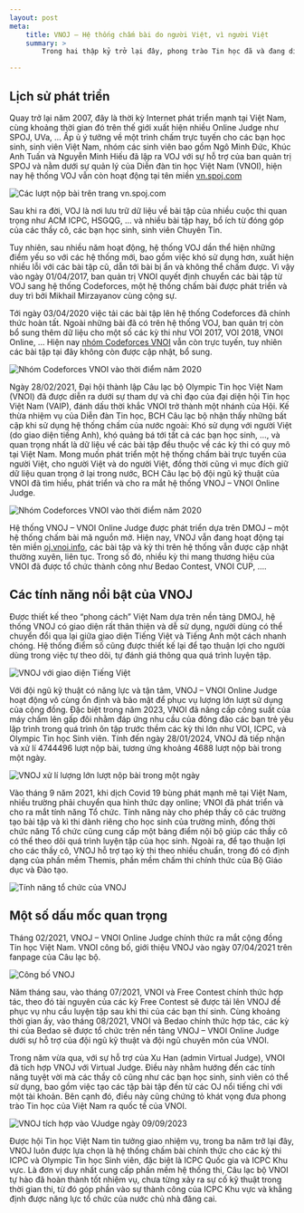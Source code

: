 ```yaml
---
layout: post
meta:
    title: VNOJ – Hệ thống chấm bài do người Việt, vì người Việt
    summary: >
        Trong hai thập kỷ trở lại đây, phong trào Tin học đã và đang diễn ra sôi nổi trên khắp cả nước nhờ vào sự phổ cập Internet và sự phát triển của các hệ thống chấm bài trực tuyến, cho phép các bạn học sinh, sinh viên và những người có đam mê có thể luyện tập mọi lúc, mọi nơi.

---
```


## Lịch sử phát triển

Quay trở lại năm 2007, đây là thời kỳ Internet phát triển mạnh tại Việt Nam, cùng khoảng thời gian đó trên thế giới xuất hiện nhiều Online Judge như SPOJ, UVa, … Ấp ủ ý tưởng về một trình chấm trực tuyến cho các bạn học sinh, sinh viên Việt Nam, nhóm các sinh viên bao gồm Ngô Minh Đức, Khúc Anh Tuấn và Nguyễn Minh Hiếu đã lập ra VOJ với sự hỗ trợ của ban quản trị SPOJ và nằm dưới sự quản lý của Diễn đàn tin học Việt Nam (VNOI), hiện nay hệ thống VOJ vẫn còn hoạt động tại tên miền [vn.spoj.com](https://vn.spoj.com/)

![Các lượt nộp bài trên trang vn.spoj.com](../assets/vnoj/image1.jpg)

Sau khi ra đời, VOJ là nơi lưu trữ dữ liệu về bài tập của nhiều cuộc thi quan trọng như ACM ICPC, HSGQG, … và nhiều bài tập hay, bổ ích từ đóng góp của các thầy cô, các bạn học sinh, sinh viên Chuyên Tin.

Tuy nhiên, sau nhiều năm hoạt động, hệ thống VOJ dần thể hiện những điểm yếu so với các hệ thống mới, bao gồm việc khó sử dụng hơn, xuất hiện nhiều lỗi với các bài tập cũ, dẫn tới bài bị ẩn và không thể chấm được. Vì vậy vào ngày 01/04/2017, ban quản trị VNOI quyết định chuyển các bài tập từ VOJ sang hệ thống Codeforces, một hệ thống chấm bài được phát triển và duy trì bởi Mikhail Mirzayanov cùng cộng sự. 

Tới ngày 03/04/2020 việc tải các bài tập lên hệ thống Codeforces đã chính thức hoàn tất. Ngoài những bài đã có trên hệ thống VOJ, ban quản trị còn bổ sung thêm dữ liệu cho một số các kỳ thi như VOI 2017, VOI 2018, VNOI Online, … Hiện nay [nhóm Codeforces VNOI](https://codeforces.com/group/FLVn1Sc504/) vẫn còn trực tuyến, tuy nhiên các bài tập tại đây không còn được cập nhật, bổ sung.

![Nhóm Codeforces VNOI vào thời điểm năm 2020](../assets/vnoj/image2.jpg)

Ngày 28/02/2021, Đại hội thành lập Câu lạc bộ Olympic Tin học Việt Nam (VNOI) đã được diễn ra dưới sự tham dự và chỉ đạo của đại diện hội Tin học Việt Nam (VAIP), đánh dấu thời khắc VNOI trở thành một nhánh của Hội. Kế thừa nhiệm vụ của Diễn đàn Tin học, BCH Câu lạc bộ nhận thấy những bất cập khi sử dụng hệ thống chấm của nước ngoài: Khó sử dụng với người Việt (do giao diện tiếng Anh), khó quảng bá tới tất cả các bạn học sinh, …, và quan trọng nhất là dữ liệu về các bài tập đều thuộc về các kỳ thi có quy mô tại Việt Nam. Mong muốn phát triển một hệ thống chấm bài trực tuyến của người Việt, cho người Việt và do người Việt, đồng thời cũng vì mục đích giữ dữ liệu quan trọng ở lại trong nước, BCH Câu lạc bộ đội ngũ kỹ thuật của VNOI đã tìm hiểu, phát triển và cho ra mắt hệ thống VNOJ – VNOI Online Judge.

![Nhóm Codeforces VNOI vào thời điểm năm 2020](../assets/vnoj/image3.jpg)

Hệ thống VNOJ – VNOI Online Judge được phát triển dựa trên DMOJ – một hệ thống chấm bài mã nguồn mở. Hiện nay, VNOJ vẫn đang hoạt động tại tên miền [oj.vnoi.info](https://oj.vnoi.info), các bài tập và kỳ thi trên hệ thống vẫn được cập nhật thường xuyên, liên tục. Trong số đó, nhiều kỳ thi mang thương hiệu của VNOI đã được tổ chức thành công như Bedao Contest, VNOI CUP, …. 

## Các tính năng nổi bật của VNOJ

Được thiết kế theo “phong cách” Việt Nam dựa trên nền tảng DMOJ, hệ thống VNOJ có giao diện rất thân thiện và dễ sử dụng, người dùng có thể chuyển đổi qua lại giữa giao diện Tiếng Việt và Tiếng Anh một cách nhanh chóng. Hệ thống điểm số cũng được thiết kế lại để tạo thuận lợi cho người dùng trong việc tự theo dõi, tự đánh giá thông qua quá trình luyện tập. 

![VNOJ với giao diện Tiếng Việt](../assets/vnoj/image4.jpg)

Với đội ngũ kỹ thuật có năng lực và tận tâm, VNOJ – VNOI Online Judge hoạt động vô cùng ổn định và bảo mật để phục vụ lượng lớn lượt sử dụng của cộng đồng. Đặc biệt trong năm 2023, VNOI đã nâng cấp công suất của máy chấm lên gấp đôi nhằm đáp ứng nhu cầu của đông đảo các bạn trẻ yêu lập trình trong quá trình ôn tập trước thềm các kỳ thi lớn như VOI, ICPC, và Olympic Tin học Sinh viên. Tính đến ngày 28/01/2024, VNOJ đã tiếp nhận và xử lí 4744496 lượt nộp bài, tương ứng khoảng 4688 lượt nộp bài trong một ngày.

![VNOJ xử lí lượng lớn lượt nộp bài trong một ngày](../assets/vnoj/image6.jpg)

Vào tháng 9 năm 2021, khi dịch Covid 19 bùng phát mạnh mẽ tại Việt Nam, nhiều trường phải chuyển qua hình thức dạy online; VNOI đã phát triển và cho ra mắt tính năng Tổ chức. Tính năng này cho phép thầy cô các trường tạo bài tập và kì thi dành riêng cho học sinh của trường mình, đồng thời chức năng Tổ chức cũng cung cấp một bảng điểm nội bộ giúp các thầy cô có thể theo dõi quá trình luyện tập của học sinh. Ngoài ra, để tạo thuận lợi cho các thầy cô, VNOJ hỗ trợ tạo kỳ thi theo nhiều chuẩn, trong đó có định dạng của phần mềm Themis, phần mềm chấm thi chính thức của Bộ Giáo dục và Đào tạo.


![Tính năng tổ chức của VNOJ](../assets/vnoj/image7.jpg)

## Một số dấu mốc quan trọng

Tháng 02/2021, VNOJ – VNOI Online Judge chính thức ra mắt cộng đồng Tin học Việt Nam.  VNOI công bố, giới thiệu VNOJ vào ngày 07/04/2021 trên fanpage của Câu lạc bộ.

![Công bố VNOJ](../assets/vnoj/image8.jpg)

Năm tháng sau, vào tháng 07/2021, VNOI và Free Contest chính thức hợp tác, theo đó tài nguyên của các kỳ Free Contest sẽ được tải lên VNOJ để phục vụ nhu cầu luyện tập sau khi thi của các bạn thí sinh. Cùng khoảng thời gian ấy, vào tháng 08/2021, VNOI và Bedao chính thức hợp tác, các kỳ thi của Bedao sẽ được tổ chức trên nền tảng VNOJ – VNOI Online Judge dưới sự hỗ trợ của đội ngũ kỹ thuật và đội ngũ chuyên môn của VNOI.

Trong năm vừa qua, với sự hỗ trợ của Xu Han (admin Virtual Judge), VNOI đã tích hợp VNOJ với Virtual Judge. Điều này nhằm hướng đến các tính năng tuyệt vời mà các thầy cô cũng như các bạn học sinh, sinh viên có thể sử dụng, bao gồm việc tạo các tập bài tập đến từ các OJ nổi tiếng chỉ với một tài khoản. Bên cạnh đó, điều này cũng chứng tỏ khát vọng đưa phong trào Tin học của Việt Nam ra quốc tế của VNOI.

![VNOJ tích hợp vào VJudge ngày 09/09/2023](../assets/vnoj/image9.jpg)

Được hội Tin học Việt Nam tin tưởng giao nhiệm vụ, trong ba năm trở lại đây, VNOJ luôn được lựa chọn là hệ thống chấm bài chính thức cho các kỳ thi ICPC và Olympic Tin học Sinh viên, đặc biệt là ICPC Quốc gia và ICPC Khu vực. Là đơn vị duy nhất cung cấp phần mềm hệ thống thi, Câu lạc bộ VNOI tự hào đã hoàn thành tốt nhiệm vụ, chưa từng xảy ra sự cố kỹ thuật trong thời gian thi, từ đó góp phần vào sự thành công của ICPC Khu vực và khẳng định được năng lực tổ chức của nước chủ nhà đăng cai.

